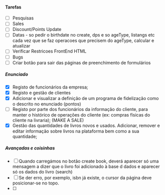 #### Tarefas
- [ ] Pesquisas
- [ ] Sales
- [ ] Discount/Points Update
- [ ] Datas - so pedir o birthdate no create, dps e so ageType, listangs etc
cada vez que se faz operacoes que precisem do ageType, calcular e atualizar
- [ ] Verificar Restricoes FrontEnd HTML
- [ ] Bugs
- [ ] Criar botão para sair das páginas de preenchimento de formulários

##### Enunciado
- [x] Registo de funcionários da empresa;
- [x] Registo e gestão de clientes
- [x] Adicionar e visualizar a definição de um programa de fidelização como o descrito no enunciado (pontos)
- [ ] Registo por parte dos funcionários da informação do cliente, para manter o histórico de operações do
cliente (ex: compras físicas do cliente na livraria); (MAKE A SALE)
- [x] Gestão das quantidades de livros novos e usados. Adicionar, remover e editar informação sobre livros
na plataforma bem como a sua quantidade;

##### Avançadas e coisinhas
- [ ] Quando carregámos no botão create book, deverá 
aparecer só uma mensagem a dizer que o livro foi 
adicionado à base d dados e aparecer só os dados do livro (search)
- [ ] Se der erro, por exemplo, isbn já existe, o cursor da página deve posicionar-se no topo.
- [ ]

